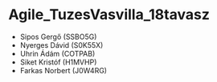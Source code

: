 # Agile_TuzesVasvilla_18tavasz

- Sipos Gergő (SSBO5G)
- Nyerges Dávid (S0K55X)
- Uhrin Ádám (COTPAB)
- Siket Kristóf (H1MVHP)
- Farkas Norbert (J0W4RG)
